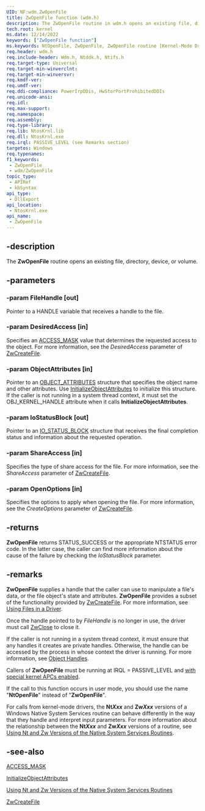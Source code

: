```yaml
---
UID: NF:wdm.ZwOpenFile
title: ZwOpenFile function (wdm.h)
description: The ZwOpenFile routine in wdm.h opens an existing file, directory, device, or volume. Once the handle pointed to is no longer in use, the driver must close it.
tech.root: kernel
ms.date: 12/14/2022
keywords: ["ZwOpenFile function"]
ms.keywords: NtOpenFile, ZwOpenFile, ZwOpenFile routine [Kernel-Mode Driver Architecture], k111_efde7b0f-a00d-47c8-8a34-ae22fb909718.xml, kernel.zwopenfile, wdm/NtOpenFile, wdm/ZwOpenFile
req.header: wdm.h
req.include-header: Wdm.h, Ntddk.h, Ntifs.h
req.target-type: Universal
req.target-min-winverclnt:
req.target-min-winversvr: 
req.kmdf-ver: 
req.umdf-ver: 
req.ddi-compliance: PowerIrpDDis, HwStorPortProhibitedDDIs
req.unicode-ansi: 
req.idl: 
req.max-support: 
req.namespace: 
req.assembly: 
req.type-library: 
req.lib: NtosKrnl.lib
req.dll: NtosKrnl.exe
req.irql: PASSIVE_LEVEL (see Remarks section)
targetos: Windows
req.typenames: 
f1_keywords:
 - ZwOpenFile
 - wdm/ZwOpenFile
topic_type:
 - APIRef
 - kbSyntax
api_type:
 - DllExport
api_location:
 - NtosKrnl.exe
api_name:
 - ZwOpenFile
---
```


## -description

The **ZwOpenFile** routine opens an existing file, directory, device, or volume.

## -parameters

### -param FileHandle [out]

Pointer to a HANDLE variable that receives a handle to the file.

### -param DesiredAccess [in]

Specifies an [ACCESS_MASK](/windows-hardware/drivers/kernel/access-mask) value that determines the requested access to the object. For more information, see the *DesiredAccess* parameter of [ZwCreateFile](/windows-hardware/drivers/ddi/ntifs/nf-ntifs-ntcreatefile).

### -param ObjectAttributes [in]

Pointer to an [OBJECT_ATTRIBUTES](/windows/win32/api/ntdef/ns-ntdef-_object_attributes) structure that specifies the object name and other attributes. Use [InitializeObjectAttributes](/windows/win32/api/ntdef/nf-ntdef-initializeobjectattributes) to initialize this structure. If the caller is not running in a system thread context, it must set the OBJ_KERNEL_HANDLE attribute when it calls **InitializeObjectAttributes**.

### -param IoStatusBlock [out]

Pointer to an [IO_STATUS_BLOCK](/windows-hardware/drivers/ddi/wdm/ns-wdm-_io_status_block) structure that receives the final completion status and information about the requested operation.

### -param ShareAccess [in]

Specifies the type of share access for the file. For more information, see the *ShareAccess* parameter of [ZwCreateFile](/windows-hardware/drivers/ddi/ntifs/nf-ntifs-ntcreatefile).

### -param OpenOptions [in]

Specifies the options to apply when opening the file. For more information, see the *CreateOptions* parameter of [ZwCreateFile](/windows-hardware/drivers/ddi/ntifs/nf-ntifs-ntcreatefile).

## -returns

**ZwOpenFile** returns STATUS_SUCCESS or the appropriate NTSTATUS error code. In the latter case, the caller can find more information about the cause of the failure by checking the *IoStatusBlock* parameter.

## -remarks

**ZwOpenFile** supplies a handle that the caller can use to manipulate a file's data, or the file object's state and attributes. **ZwOpenFile** provides a subset of the functionality provided by [ZwCreateFile](/windows-hardware/drivers/ddi/ntifs/nf-ntifs-ntcreatefile). For more information, see [Using Files in a Driver](/windows-hardware/drivers/kernel/using-files-in-a-driver).

Once the handle pointed to by *FileHandle* is no longer in use, the driver must call [ZwClose](/windows-hardware/drivers/ddi/ntifs/nf-ntifs-ntclose) to close it.

If the caller is not running in a system thread context, it must ensure that any handles it creates are private handles. Otherwise, the handle can be accessed by the process in whose context the driver is running. For more information, see [Object Handles](/windows-hardware/drivers/kernel/object-handles).

Callers of **ZwOpenFile** must be running at IRQL = PASSIVE_LEVEL and [with special kernel APCs enabled](/windows-hardware/drivers/kernel/disabling-apcs).

If the call to this function occurs in user mode, you should use the name "**NtOpenFile**" instead of "**ZwOpenFile**".

For calls from kernel-mode drivers, the **Nt*Xxx*** and **Zw*Xxx*** versions of a Windows Native System Services routine can behave differently in the way that they handle and interpret input parameters. For more information about the relationship between the **Nt*Xxx*** and **Zw*Xxx*** versions of a routine, see [Using Nt and Zw Versions of the Native System Services Routines](/windows-hardware/drivers/kernel/using-nt-and-zw-versions-of-the-native-system-services-routines).

## -see-also

[ACCESS_MASK](/windows-hardware/drivers/kernel/access-mask)

[InitializeObjectAttributes](/windows/win32/api/ntdef/nf-ntdef-initializeobjectattributes)

[Using Nt and Zw Versions of the Native System Services Routines](/windows-hardware/drivers/kernel/using-nt-and-zw-versions-of-the-native-system-services-routines)

[ZwCreateFile](/windows-hardware/drivers/ddi/ntifs/nf-ntifs-ntcreatefile)
